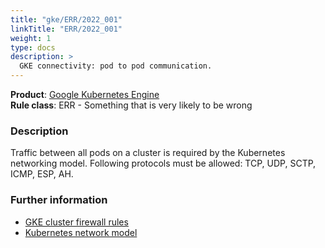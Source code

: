 ```yaml
---
title: "gke/ERR/2022_001"
linkTitle: "ERR/2022_001"
weight: 1
type: docs
description: >
  GKE connectivity: pod to pod communication.
---
```


**Product**: [Google Kubernetes Engine](https://cloud.google.com/kubernetes-engine)\
**Rule class**: ERR - Something that is very likely to be wrong

### Description

Traffic between all pods on a cluster is required by the Kubernetes networking
model. Following protocols must be allowed: TCP, UDP, SCTP, ICMP, ESP, AH.

### Further information

- [GKE cluster firewall rules](https://cloud.google.com/kubernetes-engine/docs/concepts/firewall-rules#cluster-fws)
- [Kubernetes network model](https://kubernetes.io/docs/concepts/cluster-administration/networking/#the-kubernetes-network-model)
